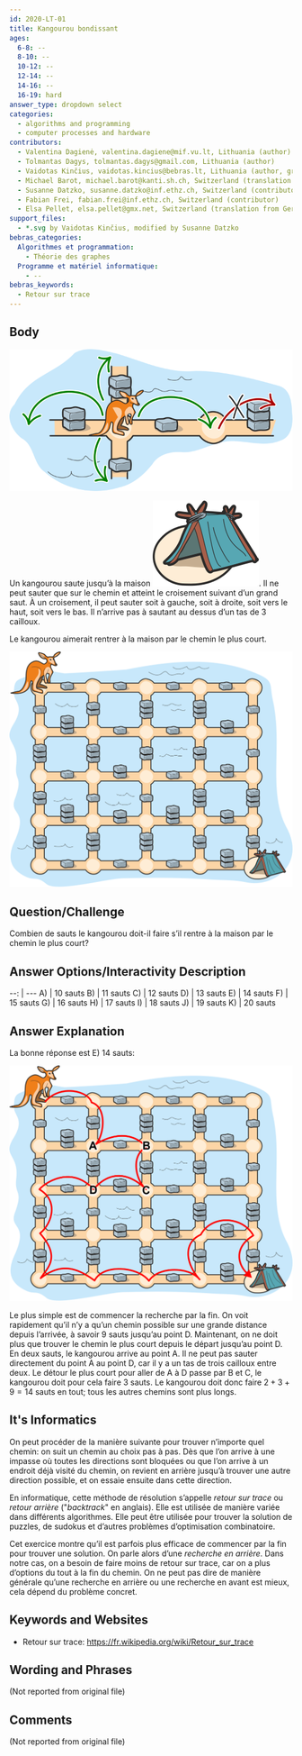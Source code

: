 ```yaml
---
id: 2020-LT-01
title: Kangourou bondissant
ages:
  6-8: --
  8-10: --
  10-12: --
  12-14: --
  14-16: --
  16-19: hard
answer_type: dropdown select
categories:
  - algorithms and programming
  - computer processes and hardware
contributors:
  - Valentina Dagienė, valentina.dagiene@mif.vu.lt, Lithuania (author)
  - Tolmantas Dagys, tolmantas.dagys@gmail.com, Lithuania (author)
  - Vaidotas Kinčius, vaidotas.kincius@bebras.lt, Lithuania (author, graphics)
  - Michael Barot, michael.barot@kanti.sh.ch, Switzerland (translation from English into German)
  - Susanne Datzko, susanne.datzko@inf.ethz.ch, Switzerland (contributor, graphics)
  - Fabian Frei, fabian.frei@inf.ethz.ch, Switzerland (contributor)
  - Elsa Pellet, elsa.pellet@gmx.net, Switzerland (translation from German into French)
support_files:
  - *.svg by Vaidotas Kinčius, modified by Susanne Datzko
bebras_categories:
  Algorithmes et programmation:
    - Théorie des graphes
  Programme et matériel informatique:
    - --
bebras_keywords:
  - Retour sur trace
---
```



## Body

![](graphics/2020-LT-01_taskbody2-compatible.svg "Exemple (255px right)")

Un kangourou saute jusqu’à la maison ![](graphics/2020-LT-01_taskbody3-compatible.svg "Maison (20px)"). Il ne peut sauter que sur le chemin et atteint le croisement suivant d’un grand saut. À un croisement, il peut sauter soit à gauche, soit à droite, soit vers le haut, soit vers le bas. Il n’arrive pas à sautant au dessus d’un tas de 3 cailloux.

Le kangourou aimerait rentrer à la maison par le chemin le plus court.

![](graphics/2020-LT-01_taskbody1-compatible.svg "Champ (450px)")


## Question/Challenge

Combien de sauts le kangourou doit-il faire s’il rentre à la maison par le chemin le plus court?


## Answer Options/Interactivity Description

--: | ---
 A) | 10 sauts
 B) | 11 sauts
 C) | 12 sauts
 D) | 13 sauts
 E) | 14 sauts
 F) | 15 sauts
 G) | 16 sauts
 H) | 17 sauts
 I) | 18 sauts
 J) | 19 sauts
 K) | 20 sauts


## Answer Explanation

La bonne réponse est E) 14 sauts:

![](graphics/2020-LT-01_explanation-compatible.svg "Explication (450px)")

Le plus simple est de commencer la recherche par la fin. On voit rapidement qu’il n’y a qu’un chemin possible sur une grande distance depuis l’arrivée, à savoir 9 sauts jusqu’au point D. Maintenant, on ne doit plus que trouver le chemin le plus court depuis le départ jusqu’au point D. En deux sauts, le kangourou arrive au point A. Il ne peut pas sauter directement du point A au point D, car il y a un tas de trois cailloux entre deux. Le détour le plus court pour aller de A à D passe par B et C, le kangourou doit pour cela faire 3 sauts. Le kangourou doit donc faire $2 + 3 + 9 = 14$ sauts en tout; tous les autres chemins sont plus longs.


## It's Informatics

On peut procéder de la manière suivante pour trouver n’importe quel chemin: on suit un chemin au choix pas à pas. Dès que l’on arrive à une impasse où toutes les directions sont bloquées ou que l’on arrive à un endroit déjà visité du chemin, on revient en arrière jusqu’à trouver une autre direction possible, et on essaie ensuite dans cette direction.

En informatique, cette méthode de résolution s’appelle _retour sur trace_ ou _retour arrière_ ("_backtrack_" en anglais). Elle est utilisée de manière variée dans différents algorithmes. Elle peut être utilisée pour trouver la solution de puzzles, de sudokus et d’autres problèmes d’optimisation combinatoire.

Cet exercice montre qu’il est parfois plus efficace de commencer par la fin pour trouver une solution. On parle alors d’une _recherche en arrière_. Dans notre cas, on a besoin de faire moins de retour sur trace, car on a plus d’options du tout à la fin du chemin. On ne peut pas dire de manière générale qu’une recherche en arrière ou une recherche en avant est mieux, cela dépend du problème concret.


## Keywords and Websites

 - Retour sur trace: https://fr.wikipedia.org/wiki/Retour_sur_trace


## Wording and Phrases

(Not reported from original file)


## Comments

(Not reported from original file)
